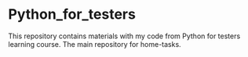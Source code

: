 # Python_for_testers
This repository contains materials with my code from Python for testers learning course. The main repository for home-tasks.
